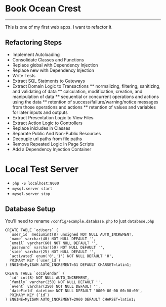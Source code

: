 # Book Ocean Crest
----

This is one of my first web apps. I want to refactor it.

## Refactoring Steps

* Implement Autoloading
* Consolidate Classes and Functions
* Replace global with Dependency Injection
* Replace new with Dependency Injection
* Write Tests
* Extract SQL Statments to Gateways
* Extract Domain Logic to Transactions
** normalizing, filtering, sanitizing, and validating of data
** calculation, modification, creation, and manipulation of data
** sequential or concurrent operations and actions using the data
** retention of success/failure/warning/notice messages from those operations and actions 
** retention of values and variables for later inputs and outputs
* Extract Presentation Logic to View Files
* Extract Action Logic to Controllers
* Replace inlcludes in Classes
* Separate Public And Non-Public Resources
* Decouple url paths from file paths
* Remove Repeated Logic In Page Scripts
* Add a Dependency Injection Container

# Local Test Server
* ```php -S localhost:8000```
* ```mysql.server start```
* ```mysql.server stop```

## Database Setup
You'll need to rename ```/config/example.database.php``` to just ```database.php```

```
CREATE TABLE `ocUsers` (
  `user_id` mediumint(8) unsigned NOT NULL AUTO_INCREMENT,
  `name` varchar(40) NOT NULL DEFAULT '',
  `email` varchar(60) NOT NULL DEFAULT '',
  `password` varchar(50) NOT NULL DEFAULT '',
  `side` varchar(25) NOT NULL DEFAULT '',
  `activated` enum('0','1') NOT NULL DEFAULT '0',
  PRIMARY KEY (`user_id`)
) ENGINE=MyISAM AUTO_INCREMENT=51 DEFAULT CHARSET=latin1;
```

```
CREATE TABLE `ocCalendar` (
  `id` int(8) NOT NULL AUTO_INCREMENT,
  `family` varchar(250) NOT NULL DEFAULT '',
  `event` varchar(250) NOT NULL DEFAULT '',
  `dateField` datetime NOT NULL DEFAULT '0000-00-00 00:00:00',
  PRIMARY KEY (`id`)
) ENGINE=MyISAM AUTO_INCREMENT=2960 DEFAULT CHARSET=latin1;
```

